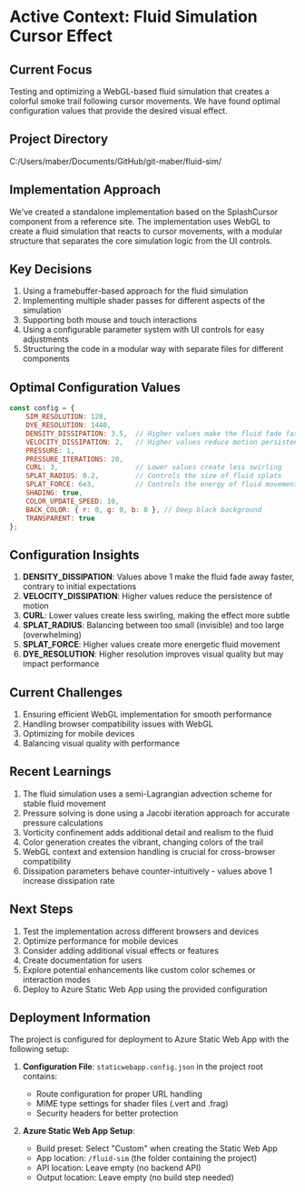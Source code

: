 # Active Context: Fluid Simulation Cursor Effect

## Current Focus
Testing and optimizing a WebGL-based fluid simulation that creates a colorful smoke trail following cursor movements. We have found optimal configuration values that provide the desired visual effect.

## Project Directory
C:/Users/maber/Documents/GitHub/git-maber/fluid-sim/

## Implementation Approach
We've created a standalone implementation based on the SplashCursor component from a reference site. The implementation uses WebGL to create a fluid simulation that reacts to cursor movements, with a modular structure that separates the core simulation logic from the UI controls.

## Key Decisions
1. Using a framebuffer-based approach for the fluid simulation
2. Implementing multiple shader passes for different aspects of the simulation
3. Supporting both mouse and touch interactions
4. Using a configurable parameter system with UI controls for easy adjustments
5. Structuring the code in a modular way with separate files for different components

## Optimal Configuration Values
```javascript
const config = {
    SIM_RESOLUTION: 128,
    DYE_RESOLUTION: 1440,
    DENSITY_DISSIPATION: 3.5,  // Higher values make the fluid fade faster
    VELOCITY_DISSIPATION: 2,   // Higher values reduce motion persistence
    PRESSURE: 1,
    PRESSURE_ITERATIONS: 20,
    CURL: 3,                   // Lower values create less swirling
    SPLAT_RADIUS: 0.2,         // Controls the size of fluid splats
    SPLAT_FORCE: 6e3,          // Controls the energy of fluid movement
    SHADING: true,
    COLOR_UPDATE_SPEED: 10,
    BACK_COLOR: { r: 0, g: 0, b: 0 }, // Deep black background
    TRANSPARENT: true
};
```

## Configuration Insights
1. **DENSITY_DISSIPATION**: Values above 1 make the fluid fade away faster, contrary to initial expectations
2. **VELOCITY_DISSIPATION**: Higher values reduce the persistence of motion
3. **CURL**: Lower values create less swirling, making the effect more subtle
4. **SPLAT_RADIUS**: Balancing between too small (invisible) and too large (overwhelming)
5. **SPLAT_FORCE**: Higher values create more energetic fluid movement
6. **DYE_RESOLUTION**: Higher resolution improves visual quality but may impact performance

## Current Challenges
1. Ensuring efficient WebGL implementation for smooth performance
2. Handling browser compatibility issues with WebGL
3. Optimizing for mobile devices
4. Balancing visual quality with performance

## Recent Learnings
1. The fluid simulation uses a semi-Lagrangian advection scheme for stable fluid movement
2. Pressure solving is done using a Jacobi iteration approach for accurate pressure calculations
3. Vorticity confinement adds additional detail and realism to the fluid
4. Color generation creates the vibrant, changing colors of the trail
5. WebGL context and extension handling is crucial for cross-browser compatibility
6. Dissipation parameters behave counter-intuitively - values above 1 increase dissipation rate

## Next Steps
1. Test the implementation across different browsers and devices
2. Optimize performance for mobile devices
3. Consider adding additional visual effects or features
4. Create documentation for users
5. Explore potential enhancements like custom color schemes or interaction modes
6. Deploy to Azure Static Web App using the provided configuration

## Deployment Information
The project is configured for deployment to Azure Static Web App with the following setup:

1. **Configuration File**: `staticwebapp.config.json` in the project root contains:
   - Route configuration for proper URL handling
   - MIME type settings for shader files (.vert and .frag)
   - Security headers for better protection

2. **Azure Static Web App Setup**:
   - Build preset: Select "Custom" when creating the Static Web App
   - App location: `/fluid-sim` (the folder containing the project)
   - API location: Leave empty (no backend API)
   - Output location: Leave empty (no build step needed)
